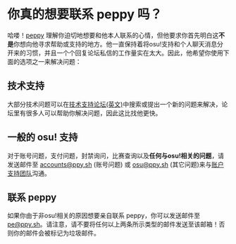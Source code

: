 # 你真的想要联系 peppy 吗？

哈喽！[peppy](https://osu.ppy.sh/users/2) 理解你迫切地想要和他本人联系的心情，但他要求你首先明白这**不是**你想向他寻求帮助或支持的地方。他一直保持着将osu!支持和个人聊天消息分开来的习惯，并且一个个回复论坛私信的工作量实在太大。因此，他希望你使用下面的选项之一来解决问题：

## 技术支持

大部分技术问题可以在[技术支持论坛(英文)](https://osu.ppy.sh/community/forums/5)中搜索或提出一个新的问题来解决，论坛里有很多人可以帮助你解决问题，因此这比找他更快。

## 一般的 osu! 支持

对于账号问题，支付问题，封禁询问，比赛查询以及**任何与osu!相关的问题**，请发送邮件至 [accounts@ppy.sh](mailto:accounts@ppy.sh) (账号问题) 或 [osu@ppy.sh](mailto:osu@ppy.sh) (其它问题)来与[账户支持团队](/wiki/People/Account_support_team)沟通。

## 联系 peppy

如果你由于非osu!相关的原因想要亲自联系 peppy，你可以发送邮件至 [pe@ppy.sh](mailto:pe@ppy.sh)。请注意，请不要将任何以上两条所示类型的邮件发送至该邮箱！否则你的邮件会被标记为垃圾邮件。
